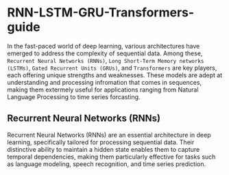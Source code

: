# RNN-LSTM-GRU-Transformers-guide

In the fast-paced world of deep learning, various architectures have emerged to address the complexity of sequential data.
Among these, `Recurrent Neural Networks (RNNs)`, `Long Short-Term Memory networks (LSTMs)`, `Gated Recurrent Units (GRUs)`, and `Transformers` are key players, each offering unique strengths and weaknesses. These models are adept at understanding and processing infromation that comes in sequences, making them extermely useful for applications ranging from Natural Language Processing to time series forcasting.

## Recurrent Neural Networks (RNNs)
Recurrent Neural Networks (RNNs) are an essential architecture in deep learning, specifically tailored for processing sequential data. Their distinctive ability to maintain a hidden state enables them to capture temporal dependencies, making them particularly effective for tasks such as language modeling, speech recognition, and time series prediction. 
